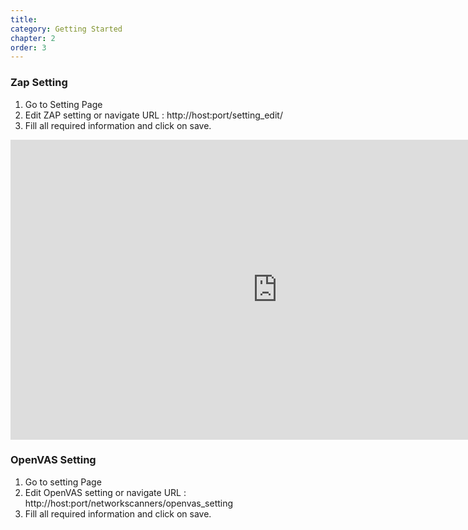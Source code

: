 ```yaml
---
title: 
category: Getting Started
chapter: 2
order: 3
---
```



### Zap Setting

1. Go to Setting Page
2. Edit ZAP setting or navigate URL : http://host:port/setting_edit/
3. Fill all required information and click on save.

<iframe width="854" height="480" src="https://www.youtube.com/embed/tkauGIaohK0" frameborder="0" allow="autoplay; encrypted-media" allowfullscreen></iframe>

### OpenVAS Setting

1. Go to setting Page
2. Edit OpenVAS setting or navigate URL : http://host:port/networkscanners/openvas_setting
3. Fill all required information and click on save.

